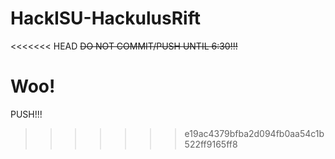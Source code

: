 HackISU-HackulusRift
====================

<<<<<<< HEAD
~~DO NOT COMMIT/PUSH UNTIL 6:30!!!~~

Woo!
=======
PUSH!!!
>>>>>>> e19ac4379bfba2d094fb0aa54c1b522ff9165ff8
